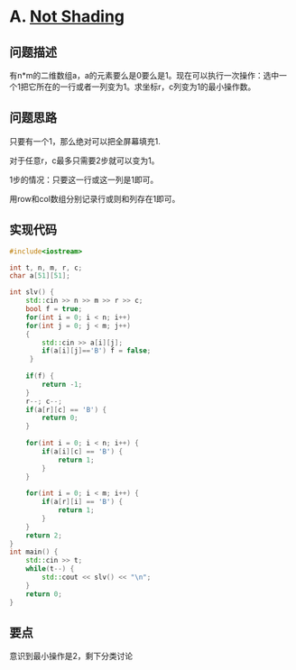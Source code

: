 # A. [Not Shading](https://codeforces.com/problemset/problem/1627/A)

## 问题描述

有n*m的二维数组a，a的元素要么是0要么是1。现在可以执行一次操作：选中一个1把它所在的一行或者一列变为1。求坐标r，c列变为1的最小操作数。



## 问题思路

只要有一个1，那么绝对可以把全屏幕填充1.

对于任意r，c最多只需要2步就可以变为1。

1步的情况：只要这一行或这一列是1即可。



用row和col数组分别记录行或则和列存在1即可。



## 实现代码

```c++
#include<iostream>

int t, n, m, r, c;
char a[51][51];

int slv() {
	std::cin >> n >> m >> r >> c;
	bool f = true;
	for(int i = 0; i < n; i++)
	for(int j = 0; j < m; j++)
	{
		std::cin >> a[i][j];
		if(a[i][j]=='B') f = false;
	 } 
	 
	if(f) {
		return -1;
	}
	r--; c--;
	if(a[r][c] == 'B') {
		return 0;
	}
	
	for(int i = 0; i < n; i++) {
		if(a[i][c] == 'B') {
			return 1;
		}
	}
	
	for(int i = 0; i < m; i++) {
		if(a[r][i] == 'B') {
			return 1;
		}
	}
	return 2;
} 
int main() {
	std::cin >> t;
	while(t--) {
		std::cout << slv() << "\n";
	}
	return 0;
}
```





## 要点

意识到最小操作是2，剩下分类讨论